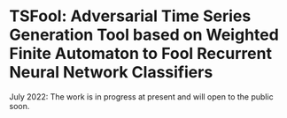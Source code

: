 # TSFool: Adversarial Time Series Generation Tool based on Weighted Finite Automaton to Fool Recurrent Neural Network Classifiers

July 2022: The work is in progress at present and will open to the public soon.
